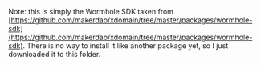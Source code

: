 Note: this is simply the Wormhole SDK taken from [https://github.com/makerdao/xdomain/tree/master/packages/wormhole-sdk](https://github.com/makerdao/xdomain/tree/master/packages/wormhole-sdk).
There is no way to install it like another package yet, so I just downloaded it to this folder.
